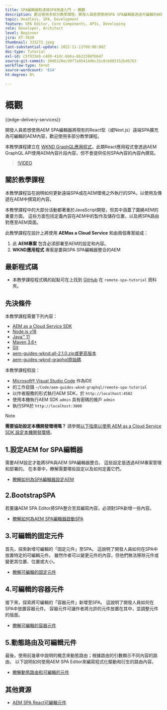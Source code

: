 ```yaml
---
title: SPA編輯器和遠端SPA快速入門 — 概觀
description: 歡迎使用多部分教學課程，開發人員若想使用SPA SPA編輯器透過可編輯的AEM內容來增強現有的遠端AEM。
topic: Headless, SPA, Development
feature: SPA Editor, Core Components, APIs, Developing
role: Developer, Architect
level: Beginner
jira: KT-7630
thumbnail: 333272.jpeg
last-substantial-update: 2022-11-11T00:00:00Z
doc-type: Tutorial
exl-id: c5f933eb-c409-41dc-bb6a-6b2220dfbb47
source-git-commit: 30d6120ec99f7a95414dbc31c0cb002152bd6763
workflow-type: tm+mt
source-wordcount: '614'
ht-degree: 8%

---
```


# 概觀

{{edge-delivery-services}}

開發人員若想使用AEM SPA編輯器將現有的React型（或Next.js）遠端SPA擴充為可編輯的AEM內容，歡迎使用多部分教學課程。

本教學課程建立在 [WKND GraphQL應用程式](https://experienceleague.adobe.com/docs/experience-manager-learn/getting-started-with-aem-headless/graphql/overview.html)，此類React應用程式會透過AEM GraphQL API使用AEM內容片段內容，但不會提供任何SPA內容的內容內撰寫。

>[!VIDEO](https://video.tv.adobe.com/v/333272?quality=12&learn=on)

## 關於教學課程

本教學課程旨在說明如何更新遠端SPA或在AEM環境之外執行的SPA，以使用及傳遞在AEM中撰寫的內容。

本教學課程中的大部分活動都著重於JavaScript開發，但其中涵蓋了圍繞AEM的重要方面。 這些方面包括定義內容在AEM中的製作及儲存位置，以及將SPA路由對應至AEM頁面。

此教學課程在設計上將使用 **AEMas a Cloud Service** 和由兩個專案組成：

1. 此 __AEM專案__ 包含必須部署至AEM的設定和內容。
1. __WKND應用程式__ 專案是要與SPA SPA編輯器整合的AEM

## 最新程式碼

+ 本教學課程程式碼的起點可在上找到 [GitHub](https://github.com/adobe/aem-guides-wknd-graphql/tree/main/remote-spa-tutorial) 在 `remote-spa-tutorial` 資料夾。

## 先決條件

本教學課程需要下列內容：

+ [AEM as a Cloud Service SDK](https://experienceleague.adobe.com/docs/experience-manager-learn/cloud-service/local-development-environment-set-up/aem-runtime.html?lang=en)
+ [Node.js v18](https://nodejs.org/en/)
+ [Java™ 11](https://downloads.experiencecloud.adobe.com/content/software-distribution/en/general.html)
+ [Maven 3.6+](https://maven.apache.org/)
+ [Git](https://git-scm.com/downloads)
+ [aem-guides-wknd.all-2.1.0.zip或更高版本](https://github.com/adobe/aem-guides-wknd/releases)
+ [aem-guides-wknd-graphql原始碼](https://github.com/adobe/aem-guides-wknd-graphql/tree/main)

本教學課程假設：

+ [Microsoft® Visual Studio Code](https://visualstudio.microsoft.com/) 作為IDE
+ 的工作目錄 `~/Code/aem-guides-wknd-graphql/remote-spa-tutorial`
+ 以作者服務的形式執行AEM SDK，於 `http://localhost:4502`
+ 使用本機執行AEM SDK `admin` 具有密碼的帳戶 `admin`
+ 執行SPA於 `http://localhost:3000`

>[!NOTE]
>
> **需要協助設定本機開發環境嗎？** 請參閱[以下指南以使用 AEM as a Cloud Service SDK 設定本機開發環境](https://experienceleague.adobe.com/docs/experience-manager-learn/cloud-service/local-development-environment-set-up/overview.html?lang=zh-Hant)。

## 1.設定AEM for SPA編輯器

需要AEM設定才能將SPA與AEM SPA編輯器整合。 這些設定是透過AEM專案管理和部署的。 在本章中，瞭解需要哪些設定以及如何定義它們。

+ [瞭解如何為SPA編輯器設定AEM](./aem-configure.md)

## 2.BootstrapSPA

若要讓AEM SPA Editor將SPA整合至其編寫內容，必須對SPA新增一些內容。

+ [瞭解如何為AEM SPA編輯器啟動SPA](./spa-bootstrap.md)

## 3.可編輯的固定元件

首先，探索新增可編輯的「固定元件」至SPA。 這說明了開發人員如何在SPA中放置特定的可編輯元件。 雖然作者可以變更元件的內容，但他們無法移除元件或變更其位置、位置或大小。

+ [瞭解可編輯的固定元件](./spa-fixed-component.md)

## 4.可編輯的容器元件

接下來，探索將可編輯的「容器元件」新增至SPA。 這說明了開發人員如何在SPA中放置容器元件。 容器元件可讓作者將允許的元件放置在其中，並調整元件的版面。

+ [瞭解可編輯的容器元件](./spa-container-component.md)

## 5.動態路由及可編輯元件

最後，使用前幾章中說明的概念來動態路由；根據路由的引數顯示不同內容的路由。 以下說明如何使用AEM SPA Editor來編寫程式化驅動和衍生的路由內容。

+ [瞭解動態路由和可編輯的元件](./spa-dynamic-routes.md)

## 其他資源

+ [AEM SPA React可編輯元件](https://www.npmjs.com/package/@adobe/aem-react-editable-components)
